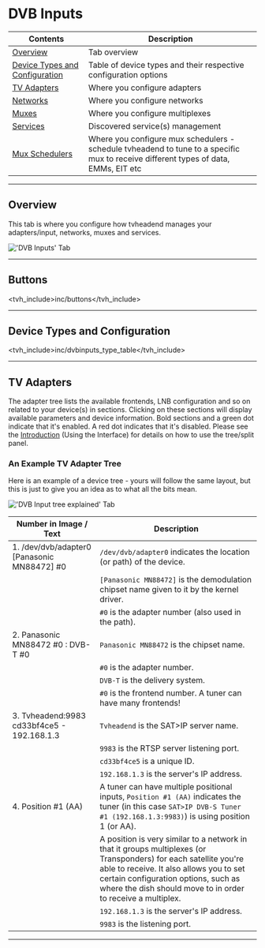 # DVB Inputs

Contents                                                         | Description
-----------------------------------------------------------------|-------------------------------------
[Overview](#overview)                                            | Tab overview
[Device Types and Configuration](#device-types-and-configuration)| Table of device types and their respective configuration options
[TV Adapters](#tv-adapters)                                      | Where you configure adapters
[Networks](class/mpegts_network)                                 | Where you configure networks
[Muxes](class/mpegts_mux)                                        | Where you configure multiplexes
[Services](class/mpegts_service)                                 | Discovered service(s) management
[Mux Schedulers](class/mpegts_mux_sched)                         | Where you configure mux schedulers - schedule tvheadend to tune to a specific mux to receive different types of data, EMMs, EIT etc

---

## Overview

This tab is where you configure how tvheadend manages your adapters/input, 
networks, muxes and services.


!['DVB Inputs' Tab](static/img/doc/dvbinputs/dvbinput_tab.png)

---

## Buttons

<tvh_include>inc/buttons</tvh_include>

---

## Device Types and Configuration

<tvh_include>inc/dvbinputs_type_table</tvh_include>

---

## TV Adapters

The adapter tree lists the available frontends, LNB configuration and 
so on related to your device(s) in sections. Clicking on these sections 
will display available parameters and device information. Bold sections 
and a green dot indicate that it's enabled. A red dot indicates that it's 
disabled. Please see the [Introduction](introduction) (Using the Interface) for 
details on how to use the tree/split panel.

### An Example TV Adapter Tree

Here is an example of a device tree - yours will follow the same layout, 
but this is just to give you an idea as to what all the bits mean.

!['DVB Input tree explained' Tab](static/img/doc/dvbinputs/the_tree_explained.png)

Number in Image / Text                               | Description
-----------------------------------------------------|------------------------------------
1. /dev/dvb/adapter0 [Panasonic MN88472] #0          | `/dev/dvb/adapter0` indicates the location (or path) of the device.
                                                     | `[Panasonic MN88472]` is the demodulation chipset name given to it by the kernel driver.
                                                     | `#0` is the adapter number (also used in the path).
2. Panasonic MN88472 #0 : DVB-T #0                   | `Panasonic MN88472` is the chipset name.
                                                     | `#0` is the adapter number.
                                                     | `DVB-T` is the delivery system.
                                                     | `#0` is the frontend number. A tuner can have many frontends!
3. Tvheadend:9983 cd33bf4ce5 - 192.168.1.3           | `Tvheadend` is the SAT>IP server name.
                                                     | `9983` is the RTSP server listening port.
                                                     | `cd33bf4ce5` is a unique ID.
                                                     | `192.168.1.3` is the server's IP address.
4. Position #1 (AA)                                  | A tuner can have multiple positional inputs, `Position #1 (AA)` indicates the tuner (in this case `SAT>IP DVB-S Tuner #1 (192.168.1.3:9983)`) is using position 1 (or AA).
                                                     | A position is very similar to a network in that it groups multiplexes (or Transponders) for each satellite you're able to receive. It also allows you to set certain configuration options, such as where the dish should move to in order to receive a multiplex.
                                                     | `192.168.1.3` is the server's IP address.
                                                     | `9983` is the listening port.

---
